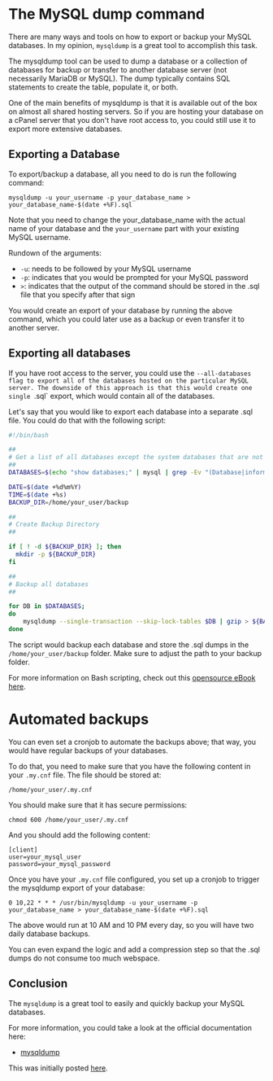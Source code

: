 # The MySQL dump command

There are many ways and tools on how to export or backup your MySQL databases. In my opinion, `mysqldump` is a great tool to accomplish this task.

The mysqldump tool can be used to dump a database or a collection of databases for backup or transfer to another database server (not necessarily MariaDB or MySQL). The dump typically contains SQL statements to create the table, populate it, or both.

One of the main benefits of mysqldump is that it is available out of the box on almost all shared hosting servers. So if you are hosting your database on a cPanel server that you don't have root access to, you could still use it to export more extensive databases.

## Exporting a Database

To export/backup a database, all you need to do is run the following command:

```
mysqldump -u your_username -p your_database_name > your_database_name-$(date +%F).sql
```

Note that you need to change the your_database_name with the actual name of your database and the `your_username` part with your existing MySQL username.

Rundown of the arguments:

* `-u`: needs to be followed by your MySQL username
* `-p`: indicates that you would be prompted for your MySQL password
* `>`: indicates that the output of the command should be stored in the .sql file that you specify after that sign

You would create an export of your database by running the above command, which you could later use as a backup or even transfer it to another server.

## Exporting all databases

If you have root access to the server, you could use the `--all-databases flag to export all of the databases hosted on the particular MySQL server. The downside of this approach is that this would create one single `.sql` export, which would contain all of the databases.

Let's say that you would like to export each database into a separate .sql file. You could do that with the following script:

```bash
#!/bin/bash

##
# Get a list of all databases except the system databases that are not needed
##
DATABASES=$(echo "show databases;" | mysql | grep -Ev "(Database|information_schema|mysql|performance_schema)")

DATE=$(date +%d%m%Y)
TIME=$(date +%s)
BACKUP_DIR=/home/your_user/backup

##
# Create Backup Directory
##

if [ ! -d ${BACKUP_DIR} ]; then
  mkdir -p ${BACKUP_DIR} 
fi

##
# Backup all databases
##

for DB in $DATABASES;
do
    mysqldump --single-transaction --skip-lock-tables $DB | gzip > ${BACKUP_DIR}/$DATE-$DB.sql.gz
done
```

The script would backup each database and store the .sql dumps in the `/home/your_user/backup` folder. Make sure to adjust the path to your backup folder.

For more information on Bash scripting, check out this [opensource eBook here](https://github.com/bobbyiliev/introduction-to-bash-scripting).

# Automated backups

You can even set a cronjob to automate the backups above; that way, you would have regular backups of your databases.

To do that, you need to make sure that you have the following content in your `.my.cnf` file. The file should be stored at:

```
/home/your_user/.my.cnf
```

You should make sure that it has secure permissions:

```
chmod 600 /home/your_user/.my.cnf
```

And you should add the following content:

```
[client]
user=your_mysql_user
password=your_mysql_password
```

Once you have your `.my.cnf` file configured, you set up a cronjob to trigger the mysqldump export of your database:

```
0 10,22 * * * /usr/bin/mysqldump -u your_username -p your_database_name > your_database_name-$(date +%F).sql
```

The above would run at 10 AM and 10 PM every day, so you will have two daily database backups.

You can even expand the logic and add a compression step so that the .sql dumps do not consume too much webspace.

## Conclusion

The `mysqldump` is a great tool to easily and quickly backup your MySQL databases.

For more information, you could take a look at the official documentation here:

* [mysqldump](https://dev.mysql.com/doc/refman/8.0/en/mysqldump.html)

This was initially posted [here](https://devdojo.com/bobbyiliev/how-to-exportbackup-a-mysqlmariadb-database-with-mysqldump).